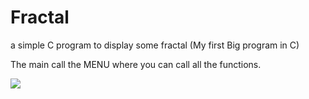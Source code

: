 Fractal
=======

a simple C program to display some fractal (My first Big program in C)

The main call the MENU where you can call all the functions.

<img src="http://math.youngzones.org/Fractal%20webpages/fern_fractal.gif"/>
